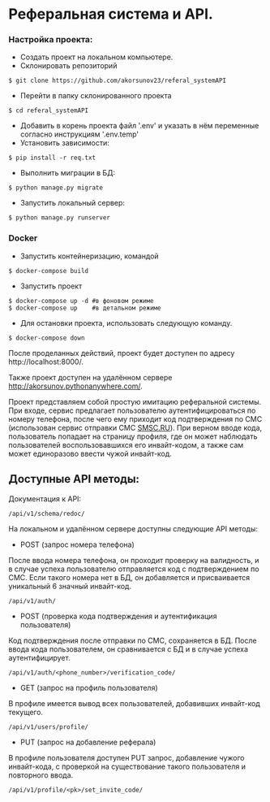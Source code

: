 # Реферальная система и API.

### Настройка проекта:
- Создать проект на локальном компьютере.
- Склонировать репозиторий
```angular2html
$ git clone https://github.com/akorsunov23/referal_systemAPI
```
- Перейти в папку склонированного проекта
```angular2html
$ cd referal_systemAPI
```
- Добавить в корень проекта файл '.env' и указать в нём переменные согласно инструкциям '.env.temp' 
- Установить зависимости:
````angular2html
$ pip install -r req.txt
````
- Выполнить миграции в БД:
```angular2html
$ python manage.py migrate
```
- Запустить локальный сервер:
````angular2html
$ python manage.py runserver
````
### Docker
- Запустить контейнеризацию, командой
````
$ docker-compose build 
````
- Запустить проект
````
$ docker-compose up -d #в фоновом режиме
$ docker-compose up    #в детальном режиме 
````
- Для остановки проекта, использовать следующую команду.
````
$ docker-compose down
````

После проделанных действий, проект будет доступен по адресу http://localhost:8000/.

Также проект доступен на удалённом сервере http://akorsunov.pythonanywhere.com/.

Проект представляем собой простую имитацию реферальной системы.
При входе, сервис предлагает пользователю аутентифицироваться по номеру телефона, 
после чего ему приходит код подтверждения по СМС (использован сервис отправки СМС [SMSC.RU](https://www.smsc.ru/)). 
При верном вводе кода, пользователь попадает на страницу профиля, где он может наблюдать пользователей воспользовавшихся его инвайт-кодом, а также сам может единоразово ввести чужой инвайт-код.

## Доступные АPI методы:
Документация к API:
```angular2html
/api/v1/schema/redoc/
```
На локальном и удалённом сервере доступны следующие API методы:
- POST (запрос номера телефона)

После ввода номера телефона, он проходит проверку на валидность, и в случае успеха пользователю отправляется код с подтверждением по СМС.
Если такого номера нет в БД, он добавляется и присваивается уникальный 6 значный инвайт-код.
```angular2html
/api/v1/auth/
```
- POST (проверка кода подтверждения и аутентификация пользователя)

Код подтверждения после отправки по СМС, сохраняется в БД. После ввода кода пользователем, он сравнивается с БД и в случае успеха аутентифицирует.
```angular2html
/api/v1/auth/<phone_number>/verification_code/
```
- GET (запрос на профиль пользователя)

В профиле имеется вывод всех пользователей, добавивших инвайт-код текущего. 

```angular2html
/api/v1/users/profile/
```
- PUT (запрос на добавление реферала)

В профиле пользователя доступен PUT запрос, добавление чужого инвайт-кода, с проверкой на существование такого пользователя и повторного ввода.
````angular2html
/api/v1/profile/<pk>/set_invite_code/
````